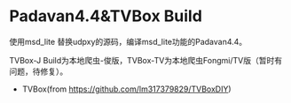 # Padavan4.4&TVBox Build

使用msd_lite 替换udpxy的源码，编译msd_lite功能的Padavan4.4。

TVBox-J Build为本地爬虫-俊版，TVBox-TV为本地爬虫Fongmi/TV版（暂时有问题，待修复）。

- TVBox(from https://github.com/lm317379829/TVBoxDIY)

